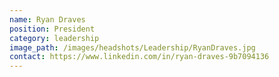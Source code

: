 ```yaml
---
name: Ryan Draves
position: President
category: leadership
image_path: /images/headshots/Leadership/RyanDraves.jpg
contact: https://www.linkedin.com/in/ryan-draves-9b7094136
---
```

